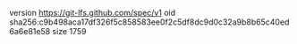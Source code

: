 version https://git-lfs.github.com/spec/v1
oid sha256:c9b498aca17df326f5c858583ee0f2c5df8dc9d0c32a9b8b65c40ed6a6e81e58
size 1759
